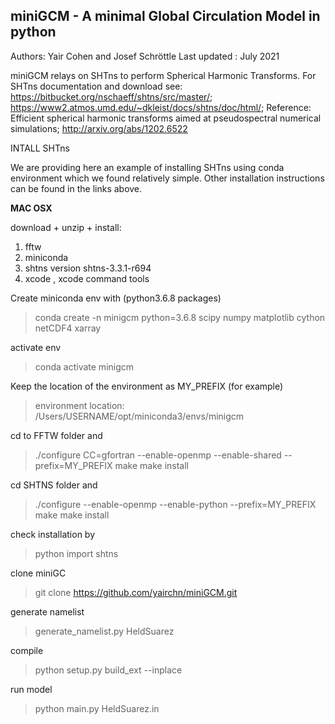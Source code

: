 ## miniGCM - A minimal Global Circulation Model in python

Authors: Yair Cohen and Josef Schröttle
Last updated : July 2021

miniGCM relays on SHTns to perform Spherical Harmonic Transforms.
For SHTns documentation and download see:
https://bitbucket.org/nschaeff/shtns/src/master/;
https://www2.atmos.umd.edu/~dkleist/docs/shtns/doc/html/;
Reference:
Efficient spherical harmonic transforms aimed at pseudospectral numerical simulations;
http://arxiv.org/abs/1202.6522

INTALL SHTns

We are providing here an example of installing SHTns using conda environment which we found relatively simple.
Other installation instructions can be found in the links above.

**MAC OSX**

download + unzip + install:
1. fftw
2. miniconda
3. shtns version shtns-3.3.1-r694
4. xcode , xcode command tools

Create miniconda env with (python3.6.8 packages)
> conda create -n minigcm python=3.6.8 scipy numpy matplotlib cython netCDF4 xarray

activate env
> conda activate minigcm

Keep the location of the environment as MY_PREFIX (for example)
> environment location: /Users/USERNAME/opt/miniconda3/envs/minigcm

cd to FFTW folder and
> ./configure CC=gfortran --enable-openmp --enable-shared --prefix=MY_PREFIX
> make 
> make install

cd SHTNS  folder and
> ./configure --enable-openmp --enable-python --prefix=MY_PREFIX
> make 
> make install

check installation by
> python
> import shtns


clone miniGC
> git clone https://github.com/yairchn/miniGCM.git


generate namelist

> generate_namelist.py HeldSuarez

compile
> python setup.py build_ext --inplace 

run model
> python main.py HeldSuarez.in